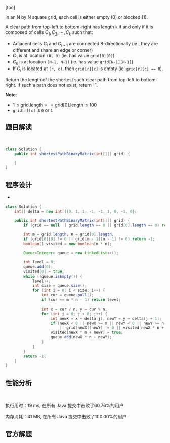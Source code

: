 [toc]

In an N by N square grid, each cell is either empty (0) or blocked (1).

A clear path from top-left to bottom-right has length `k` if and only if it is composed of cells $C_1, C_2, \cdots, C_k$ such that:

* Adjacent cells $C_i$ and $C_{i+1}$ are connected 8-directionally (ie., they are different and share an edge or corner)
* $C_1$ is at location `(0, 0)` (ie. has value `grid[0][0]`)
* $C_k$ is at location `(N-1, N-1)` (ie. has value `grid[N-1][N-1]`)
* If $C_i$ is located at `(r, c)`, then `grid[r][c]` is empty (ie. `grid[r][c] == 0`).

Return the length of the shortest such clear path from top-left to bottom-right.  If such a path does not exist, return -1.



**Note**:

* $1 \le \text{grid.length} == \text{grid[0].length} \le 100$
* `grid[r][c]` is `0` or `1`



## 题目解读

&emsp;

```java
class Solution {
    public int shortestPathBinaryMatrix(int[][] grid) {

    }
}
```

## 程序设计

* 

```java
class Solution {
    int[] delta = new int[]{0, 1, 1, -1, -1, 1, 0, -1, 0};

    public int shortestPathBinaryMatrix(int[][] grid) {
        if (grid == null || grid.length == 0 || grid[0].length == 0) return -1;

        int m = grid.length, n = grid[0].length;
        if (grid[0][0] != 0 || grid[m - 1][n - 1] != 0) return -1;
        boolean[] visited = new boolean[m * n];

        Queue<Integer> queue = new LinkedList<>();

        int level = 0;
        queue.add(0);
        visited[0] = true;
        while (!queue.isEmpty()) {
            level++;
            int size = queue.size();
            for (int i = 0; i < size; i++) {
                int cur = queue.poll();
                if (cur == m * n - 1) return level;

                int x = cur / n, y = cur % n;
                for (int j = 0; j < 8; j++) {
                    int newX = x + delta[j], newY = y + delta[j + 1];
                    if (newX < 0 || newX >= m || newY < 0 || newY >= n 
                        || grid[newX][newY] != 0 || visited[newX * n + newY]) continue;
                    visited[newX * n + newY] = true;
                    queue.add(newX * n + newY);
                }
            }
        }
        return -1;
    }
}
```

## 性能分析

&emsp;

执行用时：19 ms, 在所有 Java 提交中击败了60.76%的用户

内存消耗：41 MB, 在所有 Java 提交中击败了100.00%的用户

## 官方解题

&emsp;